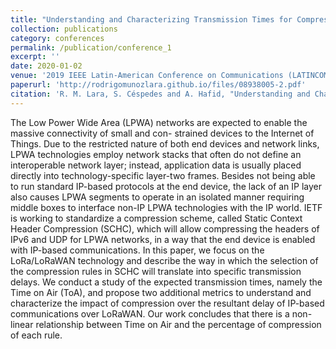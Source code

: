 ```yaml
---
title: "Understanding and Characterizing Transmission Times for Compressed IP packets over LoRaWAN"
collection: publications
category: conferences
permalink: /publication/conference_1
excerpt: ''
date: 2020-01-02
venue: '2019 IEEE Latin-American Conference on Communications (LATINCOM)'
paperurl: 'http://rodrigomunozlara.github.io/files/08938005-2.pdf'
citation: 'R. M. Lara, S. Céspedes and A. Hafid, "Understanding and Characterizing Transmission Times for Compressed IP packets over LoRaWAN," 2019 IEEE Latin-American Conference on Communications (LATINCOM), Salvador, Brazil, 2019, pp. 1-6, doi: 10.1109/LATINCOM48065.2019.8938005.'
---
```


The Low Power Wide Area (LPWA) networks are expected to enable the massive connectivity of small and con- strained devices to the Internet of Things. Due to the restricted nature of both end devices and network links, LPWA technologies employ network stacks that often do not define an interoperable network layer; instead, application data is usually placed directly into technology-specific layer-two frames. Besides not being able to run standard IP-based protocols at the end device, the lack of an IP layer also causes LPWA segments to operate in an isolated manner requiring middle boxes to interface non-IP LPWA technologies with the IP world. IETF is working to standardize a compression scheme, called Static Context Header Compression (SCHC), which will allow compressing the headers of IPv6 and UDP for LPWA networks, in a way that the end device is enabled with IP-based communications. In this paper, we focus on the LoRa/LoRaWAN technology and describe the way in which the selection of the compression rules in SCHC will translate into specific transmission delays. We conduct a study of the expected transmission times, namely the Time on Air (ToA), and propose two additional metrics to understand and characterize the impact of compression over the resultant delay of IP-based communications over LoRaWAN. Our work concludes that there is a non-linear relationship between Time on Air and the percentage of compression of each rule.